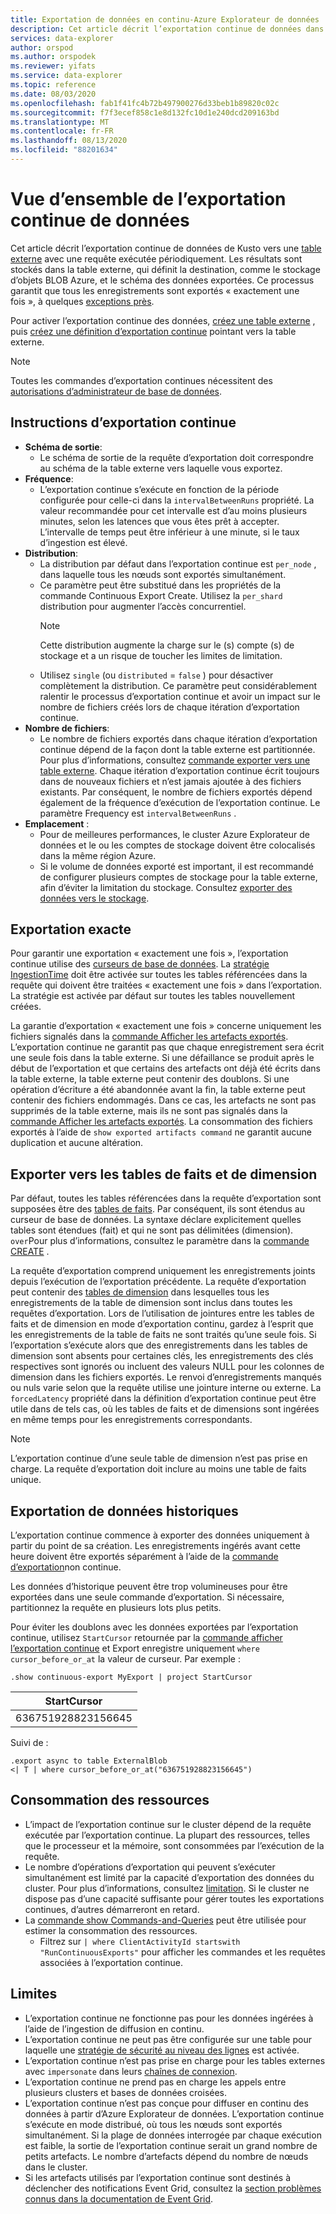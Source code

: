 ```yaml
---
title: Exportation de données en continu-Azure Explorateur de données | Microsoft Docs
description: Cet article décrit l’exportation continue de données dans Azure Explorateur de données.
services: data-explorer
author: orspod
ms.author: orspodek
ms.reviewer: yifats
ms.service: data-explorer
ms.topic: reference
ms.date: 08/03/2020
ms.openlocfilehash: fab1f41fc4b72b497900276d33beb1b89820c02c
ms.sourcegitcommit: f7f3ecef858c1e8d132fc10d1e240dcd209163bd
ms.translationtype: MT
ms.contentlocale: fr-FR
ms.lasthandoff: 08/13/2020
ms.locfileid: "88201634"
---
```

# <a name="continuous-data-export-overview"></a>Vue d’ensemble de l’exportation continue de données

Cet article décrit l’exportation continue de données de Kusto vers une [table externe](../externaltables.md) avec une requête exécutée périodiquement. Les résultats sont stockés dans la table externe, qui définit la destination, comme le stockage d’objets BLOB Azure, et le schéma des données exportées. Ce processus garantit que tous les enregistrements sont exportés « exactement une fois », à quelques [exceptions près](#exactly-once-export). 

Pour activer l’exportation continue des données, [créez une table externe](../external-tables-azurestorage-azuredatalake.md#create-or-alter-external-table) , puis [créez une définition d’exportation continue](create-alter-continuous.md) pointant vers la table externe. 

> [!NOTE]
> Toutes les commandes d’exportation continues nécessitent des [autorisations d’administrateur de base de données](../access-control/role-based-authorization.md).

## <a name="continuous-export-guidelines"></a>Instructions d’exportation continue

* **Schéma de sortie**:
  * Le schéma de sortie de la requête d’exportation doit correspondre au schéma de la table externe vers laquelle vous exportez. 
* **Fréquence**:
  * L’exportation continue s’exécute en fonction de la période configurée pour celle-ci dans la `intervalBetweenRuns` propriété. La valeur recommandée pour cet intervalle est d’au moins plusieurs minutes, selon les latences que vous êtes prêt à accepter. L’intervalle de temps peut être inférieur à une minute, si le taux d’ingestion est élevé.
* **Distribution**:
  * La distribution par défaut dans l’exportation continue est `per_node` , dans laquelle tous les nœuds sont exportés simultanément. 
  * Ce paramètre peut être substitué dans les propriétés de la commande Continuous Export Create. Utilisez la `per_shard` distribution pour augmenter l’accès concurrentiel.
    > [!NOTE]
    > Cette distribution augmente la charge sur le (s) compte (s) de stockage et a un risque de toucher les limites de limitation. 
  * Utilisez `single` (ou `distributed` = `false` ) pour désactiver complètement la distribution. Ce paramètre peut considérablement ralentir le processus d’exportation continue et avoir un impact sur le nombre de fichiers créés lors de chaque itération d’exportation continue. 
* **Nombre de fichiers**:
  * Le nombre de fichiers exportés dans chaque itération d’exportation continue dépend de la façon dont la table externe est partitionnée. Pour plus d’informations, consultez [commande exporter vers une table externe](export-data-to-an-external-table.md#number-of-files). Chaque itération d’exportation continue écrit toujours dans de nouveaux fichiers et n’est jamais ajoutée à des fichiers existants. Par conséquent, le nombre de fichiers exportés dépend également de la fréquence d’exécution de l’exportation continue. Le paramètre Frequency est `intervalBetweenRuns` .
* **Emplacement** :
  * Pour de meilleures performances, le cluster Azure Explorateur de données et le ou les comptes de stockage doivent être colocalisés dans la même région Azure.
  * Si le volume de données exporté est important, il est recommandé de configurer plusieurs comptes de stockage pour la table externe, afin d’éviter la limitation du stockage. Consultez [exporter des données vers le stockage](export-data-to-storage.md#known-issues).

## <a name="exactly-once-export"></a>Exportation exacte

Pour garantir une exportation « exactement une fois », l’exportation continue utilise des [curseurs de base de données](../databasecursor.md). La [stratégie IngestionTime](../ingestiontime-policy.md) doit être activée sur toutes les tables référencées dans la requête qui doivent être traitées « exactement une fois » dans l’exportation. La stratégie est activée par défaut sur toutes les tables nouvellement créées.

La garantie d’exportation « exactement une fois » concerne uniquement les fichiers signalés dans la [commande Afficher les artefacts exportés](show-continuous-artifacts.md). L’exportation continue ne garantit pas que chaque enregistrement sera écrit une seule fois dans la table externe. Si une défaillance se produit après le début de l’exportation et que certains des artefacts ont déjà été écrits dans la table externe, la table externe peut contenir des doublons. Si une opération d’écriture a été abandonnée avant la fin, la table externe peut contenir des fichiers endommagés. Dans ce cas, les artefacts ne sont pas supprimés de la table externe, mais ils ne sont pas signalés dans la [commande Afficher les artefacts exportés](show-continuous-artifacts.md). La consommation des fichiers exportés à l’aide de `show exported artifacts command` ne garantit aucune duplication et aucune altération.

## <a name="export-to-fact-and-dimension-tables"></a>Exporter vers les tables de faits et de dimension

Par défaut, toutes les tables référencées dans la requête d’exportation sont supposées être des [tables de faits](../../concepts/fact-and-dimension-tables.md). Par conséquent, ils sont étendus au curseur de base de données. La syntaxe déclare explicitement quelles tables sont étendues (fait) et qui ne sont pas délimitées (dimension). `over`Pour plus d’informations, consultez le paramètre dans la [commande CREATE](create-alter-continuous.md) .

La requête d’exportation comprend uniquement les enregistrements joints depuis l’exécution de l’exportation précédente. La requête d’exportation peut contenir des [tables de dimension](../../concepts/fact-and-dimension-tables.md) dans lesquelles tous les enregistrements de la table de dimension sont inclus dans toutes les requêtes d’exportation. Lors de l’utilisation de jointures entre les tables de faits et de dimension en mode d’exportation continu, gardez à l’esprit que les enregistrements de la table de faits ne sont traités qu’une seule fois. Si l’exportation s’exécute alors que des enregistrements dans les tables de dimension sont absents pour certaines clés, les enregistrements des clés respectives sont ignorés ou incluent des valeurs NULL pour les colonnes de dimension dans les fichiers exportés. Le renvoi d’enregistrements manqués ou nuls varie selon que la requête utilise une jointure interne ou externe. La `forcedLatency` propriété dans la définition d’exportation continue peut être utile dans de tels cas, où les tables de faits et de dimensions sont ingérées en même temps pour les enregistrements correspondants.

> [!NOTE]
> L’exportation continue d’une seule table de dimension n’est pas prise en charge. La requête d’exportation doit inclure au moins une table de faits unique.

## <a name="exporting-historical-data"></a>Exportation de données historiques

L’exportation continue commence à exporter des données uniquement à partir du point de sa création. Les enregistrements ingérés avant cette heure doivent être exportés séparément à l’aide de la [commande d’exportation](export-data-to-an-external-table.md)non continue. 

Les données d’historique peuvent être trop volumineuses pour être exportées dans une seule commande d’exportation. Si nécessaire, partitionnez la requête en plusieurs lots plus petits. 

Pour éviter les doublons avec les données exportées par l’exportation continue, utilisez `StartCursor` retournée par la [commande afficher l’exportation continue](show-continuous-export.md) et Export enregistre uniquement `where cursor_before_or_at` la valeur de curseur. Par exemple :

```kusto
.show continuous-export MyExport | project StartCursor
```

| StartCursor        |
|--------------------|
| 636751928823156645 |

Suivi de : 

```kusto
.export async to table ExternalBlob
<| T | where cursor_before_or_at("636751928823156645")
```

## <a name="resource-consumption"></a>Consommation des ressources

* L’impact de l’exportation continue sur le cluster dépend de la requête exécutée par l’exportation continue. La plupart des ressources, telles que le processeur et la mémoire, sont consommées par l’exécution de la requête. 
* Le nombre d’opérations d’exportation qui peuvent s’exécuter simultanément est limité par la capacité d’exportation des données du cluster. Pour plus d’informations, consultez [limitation](../../management/capacitypolicy.md#throttling). Si le cluster ne dispose pas d’une capacité suffisante pour gérer toutes les exportations continues, d’autres démarreront en retard.
* La [commande show Commands-and-Queries](../commands-and-queries.md) peut être utilisée pour estimer la consommation des ressources. 
  * Filtrez sur `| where ClientActivityId startswith "RunContinuousExports"` pour afficher les commandes et les requêtes associées à l’exportation continue.

## <a name="limitations"></a>Limites

* L’exportation continue ne fonctionne pas pour les données ingérées à l’aide de l’ingestion de diffusion en continu. 
* L’exportation continue ne peut pas être configurée sur une table pour laquelle une [stratégie de sécurité au niveau des lignes](../../management/rowlevelsecuritypolicy.md) est activée.
* L’exportation continue n’est pas prise en charge pour les tables externes avec `impersonate` dans leurs [chaînes de connexion](../../api/connection-strings/storage.md).
* L’exportation continue ne prend pas en charge les appels entre plusieurs clusters et bases de données croisées.
* L’exportation continue n’est pas conçue pour diffuser en continu des données à partir d’Azure Explorateur de données. L’exportation continue s’exécute en mode distribué, où tous les nœuds sont exportés simultanément. Si la plage de données interrogée par chaque exécution est faible, la sortie de l’exportation continue serait un grand nombre de petits artefacts. Le nombre d’artefacts dépend du nombre de nœuds dans le cluster.
* Si les artefacts utilisés par l’exportation continue sont destinés à déclencher des notifications Event Grid, consultez la [section problèmes connus dans la documentation de Event Grid](../../../ingest-data-event-grid-overview.md#known-event-grid-issues).
 